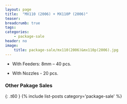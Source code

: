```yaml
---
layout: page
title:  "MX110 (2006) + MX110P (2006)"
teaser:
breadcrumb: true
tags:
categories:
    - package-sale
header: no
image:
    title: package-sale/mx110(2006)&mx110p(2006).jpg
---
```


- With Feeders: 8mm – 40 pcs.

- With Nozzles - 20 pcs.

### Other Pakage Sales ###
{: .t60 }
{% include list-posts category='package-sale' %}
